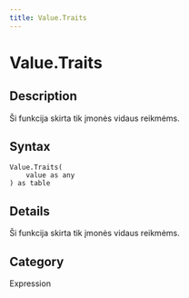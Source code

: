 ```yaml
---
title: Value.Traits
---
```


# Value.Traits


## Description

Ši funkcija skirta tik įmonės vidaus reikmėms.


## Syntax

```powerquery
Value.Traits(
    value as any
) as table
```


## Details

Ši funkcija skirta tik įmonės vidaus reikmėms.



## Category
Expression
